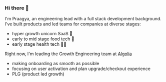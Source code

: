 ### Hi there 👋

I'm Praagya, an engineering lead with a full stack development background.  
I've built products and led teams for companies at diverse stages:
- hyper growth unicorn SaaS 🦄
- early to mid stage food tech 🍔
- early stage health tech 🏃‍♂️

Right now, I'm leading the Growth Engineering team at [Algolia](https://www.algolia.com/)
- making onboarding as smooth as possible
- focusing on user activation and plan upgrade/checkout experience
- PLG (product led growth)

<!--
**praagyajoshi/praagyajoshi** is a ✨ _special_ ✨ repository because its `README.md` (this file) appears on your GitHub profile.

Here are some ideas to get you started:

- 🔭 I’m currently working on ...
- 🌱 I’m currently learning ...
- 👯 I’m looking to collaborate on ...
- 🤔 I’m looking for help with ...
- 💬 Ask me about ...
- 📫 How to reach me: ...
- 😄 Pronouns: ...
- ⚡ Fun fact: ...
-->
